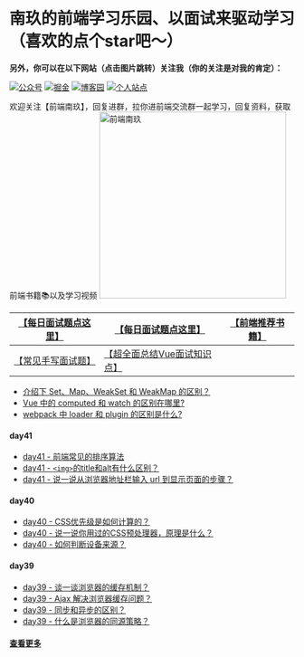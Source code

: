 

# 南玖的前端学习乐园、以面试来驱动学习（喜欢的点个star吧～）

**另外，你可以在以下网站（点击图片跳转）关注我（你的关注是对我的肯定）：**

[![公众号](https://img.shields.io/badge/%E5%85%AC%E4%BC%97%E5%8F%B7-%E5%89%8D%E7%AB%AF%E5%8D%97%E7%8E%96-brightgre?style=flat-square&logo=WeChat)](https://blog-static.cnblogs.com/files/songyao666/nanjiu.gif) [![掘金](https://img.shields.io/badge/%E6%8E%98%E9%87%91-%E5%8D%97%E7%8E%96-blue?style=flat-square)](https://juejin.cn/user/219558057873005/posts) [![博客园](https://img.shields.io/badge/%E5%8D%9A%E5%AE%A2%E5%9B%AD-%E5%8D%97%E7%8E%96-critical?style=flat-square)](https://www.cnblogs.com/songyao666/) [![个人站点](https://img.shields.io/badge/%E4%B8%AA%E4%BA%BA%E7%AB%99%E7%82%B9-%E5%89%8D%E7%AB%AF%E5%8D%97%E7%8E%96-blueviolet?style=flat-square)](https://bettersong.github.io/)

欢迎关注【前端南玖】，回复进群，拉你进前端交流群一起学习，回复资料，获取前端书籍📚以及学习视频
<img src="https://blog-static.cnblogs.com/files/songyao666/nanjiu.gif?t=2" alt="前端南玖" width="330" align="bottom" />



| [【每日面试题点这里】](<https://github.com/bettersong/interview/blob/master/src/md/1.md>) | [【每日面试题点这里】](<https://github.com/bettersong/interview/blob/master/src/md/1.md>) | [【前端推荐书籍】](<https://github.com/bettersong/interview/blob/master/书籍.md>) |
| ------------------------------------------------------------ | ------------------------------------------------------------ | ------------------------------------------------------------ |
| [【常见手写面试题】](https://github.com/bettersong/interview/blob/master/article/blog/2022-03/7.JavaScript%E6%89%8B%E5%86%99%E9%9D%A2%E8%AF%95%E9%A2%98%EF%BC%8C%E7%9C%8B%E7%9C%8B%E4%BD%A0%E9%83%BD%E4%BC%9A%E5%98%9B%EF%BC%9F.md) |  [【超全面总结Vue面试知识点】](https://mp.weixin.qq.com/s?__biz=Mzg5NDExMzU1MA==&mid=2247487725&idx=1&sn=aa3a0e8c7e517b0c2c7511c340421534&chksm=c025d28cf7525b9a51a4ee719b072b30df2a0196d5c63170e990114c0333d5909c8b104a3f54&token=1912959956&lang=zh_CN#rd)                                                            |                                                              |



- [介绍下 Set、Map、WeakSet 和 WeakMap 的区别？](https://github.com/bettersong/interview/issues/169)
- [Vue 中的 computed 和 watch 的区别在哪里? ](https://github.com/bettersong/interview/issues/168)
- [webpack 中 loader 和 plugin 的区别是什么?](https://github.com/bettersong/interview/issues/167)

#### day41

- [day41 - 前端常见的排序算法 ](https://github.com/bettersong/interview/issues/164)
- [day41 - `<img>`的title和alt有什么区别？](https://github.com/bettersong/interview/issues/165)
- [day41 - 说一说从浏览器地址栏输入 url 到显示页面的步骤？](https://github.com/bettersong/interview/issues/166)

#### day40

- [day40 - CSS优先级是如何计算的？](https://github.com/bettersong/interview/issues/163)
- [day40 - 说一说你用过的CSS预处理器，原理是什么？](https://github.com/bettersong/interview/issues/162)
- [day40 - 如何判断设备来源？](https://github.com/bettersong/interview/issues/161)

#### day39

- [day39 - 谈一谈浏览器的缓存机制？](https://github.com/bettersong/interview/issues/157)
- [day39 - Ajax 解决浏览器缓存问题？](https://github.com/bettersong/interview/issues/158)
- [day39 - 同步和异步的区别？](https://github.com/bettersong/interview/issues/159)
- [day39 - 什么是浏览器的同源策略？](https://github.com/bettersong/interview/issues/160)

#### [查看更多](<https://github.com/bettersong/interview/blob/master/src/md/2.md>)
